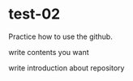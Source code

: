 # test-02
Practice how to use the github.

write contents you want

write introduction about repository
